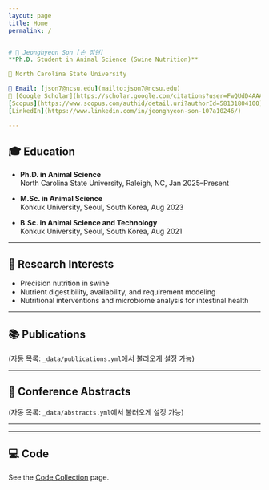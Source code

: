```yaml
---
layout: page
title: Home
permalink: /


# 🐷 Jeonghyeon Son [손 정현]
**Ph.D. Student in Animal Science (Swine Nutrition)**  

🐺 North Carolina State University  

📧 Email: [json7@ncsu.edu](mailto:json7@ncsu.edu)  
🔗 [Google Scholar](https://scholar.google.com/citations?user=FwQUdD4AAAAJ&hl=en&authuser=1) · 
[Scopus](https://www.scopus.com/authid/detail.uri?authorId=58131804100) · 
[LinkedIn](https://www.linkedin.com/in/jeonghyeon-son-107a10246/)

---
```


## 🎓 Education
- **Ph.D. in Animal Science**  
  North Carolina State University, Raleigh, NC, Jan 2025–Present  

- **M.Sc. in Animal Science**  
  Konkuk University, Seoul, South Korea, Aug 2023  

- **B.Sc. in Animal Science and Technology**  
  Konkuk University, Seoul, South Korea, Aug 2021  

---

## 🔬 Research Interests
- Precision nutrition in swine  
- Nutrient digestibility, availability, and requirement modeling  
- Nutritional interventions and microbiome analysis for intestinal health  

---

## 📚 Publications
(자동 목록: `_data/publications.yml`에서 불러오게 설정 가능)  

---

## 📝 Conference Abstracts
(자동 목록: `_data/abstracts.yml`에서 불러오게 설정 가능)  



---
---

## 💻 Code
See the [Code Collection](/code/) page.
